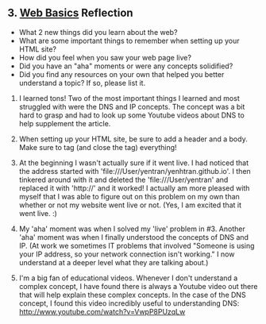 ## 3. [Web Basics](3_web_basics/readme.md) Reflection

* What 2 new things did you learn about the web?
* What are some important things to remember when setting up your HTML site?
* How did you feel when you saw your web page live?
* Did you have an "aha" moments or were any concepts solidified?
* Did you find any resources on your own that helped you better understand a topic? If so, please list it.

<!-- Add your reflection here. Remove the comment markers -->
1) I learned tons! Two of the most important things I learned and most struggled with were the DNS and IP concepts. The concept was a bit hard to grasp and had to look up some Youtube videos about DNS to help supplement the article.

2) When setting up your HTML site, be sure to add a header and a body. Make sure to tag (and close the tag) everything!

3) At the beginning I wasn't actually sure if it went live. I had noticed that the address started with 'file:///User/yentran/yenhtran.github.io'. I then tinkered around with it and deleted the 'file:///User/yentran' and replaced it with 'http://' and it worked! I actually am more pleased with myself that I was able to figure out on this problem on my own than whether or not my website went live or not. (Yes, I am excited that it went live. :)

4) My 'aha' moment was when I solved my 'live' problem in #3. Another 'aha' moment was when I finally understood the concepts of DNS and IP. (At work we sometimes IT problems that involved "Someone is using your IP address, so your network connection isn't working." I now understand at a deeper level what they are talking about.)

5) I'm a big fan of educational videos. Whenever I don't understand a complex concept, I have found there is always a Youtube video out there that will help explain these complex concepts. In the case of the DNS concept, I found this video incredibly useful to understanding DNS: http://www.youtube.com/watch?v=VwpP8PUzqLw
